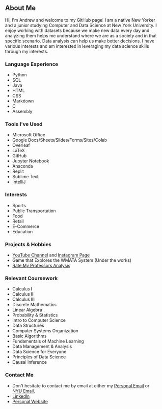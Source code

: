  ## About Me

<!--
**ayan32/ayan32** is a ✨ _special_ ✨ repository because its `README.md` (this file) appears on your GitHub profile.

Here are some ideas to get you started:

- 🔭 I’m currently working on ...
- 🌱 I’m currently learning ...
- 👯 I’m looking to collaborate on ...
- 🤔 I’m looking for help with ...
- 💬 Ask me about ...
- 📫 How to reach me: ...
- 😄 Pronouns: ...
- ⚡ Fun fact: ...
-->

Hi, I'm Andrew and welcome to my GitHub page! I am a native New Yorker and a junior studying Computer and Data Science at New York University. I enjoy working with datasets because we make new data every day and analyzing them helps me understand where we are as a society and in that specific scenario. Data analysis can help us make better decisions. I have various interests and am interested in leveraging my data science skills through my interests.

<h3>Language Experience</h3>
<ul>
  <li>Python</li>
  <li>SQL</li>
  <li>Java</li>
  <li>HTML</li>
  <li>CSS</li>
  <li>Markdown</li>
  <li>C</li>
  <li>Assembly</li>
</ul>
  
<h3>Tools I've Used</h3>
<ul>
  <li>Microsoft Office</li>
  <li>Google Docs/Sheets/Slides/Forms/Sites/Colab</li>
  <li>Overleaf</li>
  <li>LaTeX</li>
  <li>GitHub</li>
  <li>Jupyter Notebook</li>
  <li>Anaconda</li>
  <li>Replit</li>
  <li>Sublime Text</li>
  <li>IntelliJ</li>
</ul>

<h3>Interests</h3>
<ul>
  <li>Sports</li>
  <li>Public Transportation</li>
  <li>Food</li>
  <li>Retail</li>
  <li>E-Commerce</li>
  <li>Education</li>
</ul>

<h3>Projects & Hobbies</h3>
<ul>
  <li><a href="https://www.youtube.com/@AceTransportHub">YouTube Channel</a> and <a href="https://www.instagram.com/acetransporthub">Instagram Page</a></li>
  <li>Game that Explores the WMATA System (Under the works)</li>
  <li><a href="https://github.com/ayan32/Rate-My-Professors-Analysis">Rate My Professors Analysis</a></li>
</ul>

<h3>Relevant Coursework</h3>
<ul>
  <li>Calculus I</li>
  <li>Calculus II</li>
  <li>Calculus III</li>
  <li>Discrete Mathematics</li>
  <li>Linear Algebra</li>
  <li>Probability & Statistics</li>
  <li>Intro to Computer Science</li>
  <li>Data Structures</li>
  <li>Computer Systems Organization</li>
  <li>Basic Algorithms</li>
  <li>Fundamentals of Machine Learning</li>
  <li>Data Management & Analysis</li>
  <li>Data Science for Everyone</li>
  <li>Principles of Data Science</li>
  <li>Causal Inference</li>
</ul>

<h3>Contact Me</h3>
<ul>
  <li>Don't hesitate to contact me by email at either my <a href="mailto:andrewyan32@gmail.com">Personal Email</a> or <a href="mailto:ay2432@nyu.edu">NYU Email</a>.</li>
  <li><a href="https://www.linkedin.com/in/andrew-y32">LinkedIn</a></li>
  <li><a href="https://sites.google.com/view/andrew-y32">Personal Website</a></li>
</ul>
